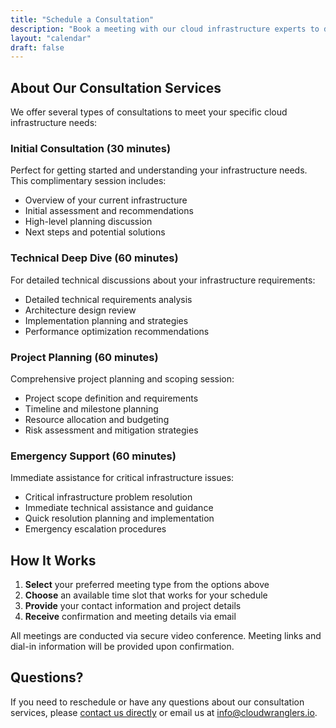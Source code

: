 ```yaml
---
title: "Schedule a Consultation"
description: "Book a meeting with our cloud infrastructure experts to discuss your needs"
layout: "calendar"
draft: false
---
```


<!-- This content is rendered by the calendar layout template -->

## About Our Consultation Services

We offer several types of consultations to meet your specific cloud infrastructure needs:

### **Initial Consultation (30 minutes)**
Perfect for getting started and understanding your infrastructure needs. This complimentary session includes:
- Overview of your current infrastructure
- Initial assessment and recommendations  
- High-level planning discussion
- Next steps and potential solutions

### **Technical Deep Dive (60 minutes)**
For detailed technical discussions about your infrastructure requirements:
- Detailed technical requirements analysis
- Architecture design review
- Implementation planning and strategies
- Performance optimization recommendations

### **Project Planning (60 minutes)**  
Comprehensive project planning and scoping session:
- Project scope definition and requirements
- Timeline and milestone planning
- Resource allocation and budgeting
- Risk assessment and mitigation strategies

### **Emergency Support (60 minutes)**
Immediate assistance for critical infrastructure issues:
- Critical infrastructure problem resolution
- Immediate technical assistance and guidance
- Quick resolution planning and implementation
- Emergency escalation procedures

## How It Works

1. **Select** your preferred meeting type from the options above
2. **Choose** an available time slot that works for your schedule  
3. **Provide** your contact information and project details
4. **Receive** confirmation and meeting details via email

All meetings are conducted via secure video conference. Meeting links and dial-in information will be provided upon confirmation.

## Questions?

If you need to reschedule or have any questions about our consultation services, please [contact us directly](/contact) or email us at info@cloudwranglers.io. 